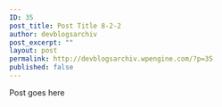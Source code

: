 ```yaml
---
ID: 35
post_title: Post Title 8-2-2
author: devblogsarchiv
post_excerpt: ""
layout: post
permalink: http://devblogsarchiv.wpengine.com/?p=35
published: false
---
```

Post goes here